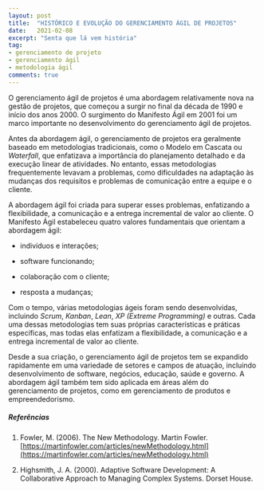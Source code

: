 ```yaml
---
layout: post
title:  "HISTÓRICO E EVOLUÇÃO DO GERENCIAMENTO ÁGIL DE PROJETOS"
date:   2021-02-08
excerpt: "Senta que lá vem história"
tag:
- gerenciamento de projeto
- gerenciamento ágil
- metodologia ágil
comments: true
---
```

O gerenciamento ágil de projetos é uma abordagem relativamente nova na gestão de projetos, que começou a surgir no final da década de 1990 e início dos anos 2000. O surgimento do Manifesto Ágil em 2001 foi um marco importante no desenvolvimento do gerenciamento ágil de projetos.

Antes da abordagem ágil, o gerenciamento de projetos era geralmente baseado em metodologias tradicionais, como o Modelo em Cascata ou *Waterfall*, que enfatizava a importância do planejamento detalhado e da execução linear de atividades. No entanto, essas metodologias frequentemente levavam a problemas, como dificuldades na adaptação às mudanças dos requisitos e problemas de comunicação entre a equipe e o cliente.

A abordagem ágil foi criada para superar esses problemas, enfatizando a flexibilidade, a comunicação e a entrega incremental de valor ao cliente. O Manifesto Ágil estabeleceu quatro valores fundamentais que orientam a abordagem ágil: 
- indivíduos e interações;

- software funcionando;

- colaboração com o cliente;

- resposta a mudanças;

Com o tempo, várias metodologias ágeis foram sendo desenvolvidas, incluindo *Scrum*, *Kanban*, *Lean*, *XP (Extreme Programming)* e outras. Cada uma dessas metodologias tem suas próprias características e práticas específicas, mas todas elas enfatizam a flexibilidade, a comunicação e a entrega incremental de valor ao cliente.

Desde a sua criação, o gerenciamento ágil de projetos tem se expandido rapidamente em uma variedade de setores e campos de atuação, incluindo desenvolvimento de software, negócios, educação, saúde e governo. A abordagem ágil também tem sido aplicada em áreas além do gerenciamento de projetos, como em gerenciamento de produtos e empreendedorismo.

##### Referências
1. Fowler, M. (2006). The New Methodology. Martin Fowler. [https://martinfowler.com/articles/newMethodology.html](https://martinfowler.com/articles/newMethodology.html)

2. Highsmith, J. A. (2000). Adaptive Software Development: A Collaborative Approach to Managing Complex Systems. Dorset House.